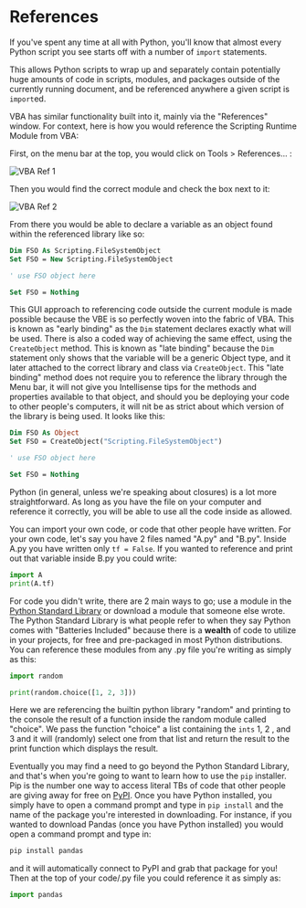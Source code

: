 # References

If you've spent any time at all with Python, you'll know that almost every Python script you see starts off with a number of `import` statements.

This allows Python scripts to wrap up and separately contain potentially huge amounts of code in scripts, modules, and packages outside of the currently running document, and be referenced anywhere a given script is `import`ed.

VBA has similar functionality built into it, mainly via the "References" window. For context, here is how you would reference the Scripting Runtime Module from VBA:

First, on the menu bar at the top, you would click on Tools > References... :

![VBA Ref 1](../master/images/vba_references_1.png)


Then you would find the correct module and check the box next to it:

![VBA Ref 2](../master/images/vba_references_2.png)


From there you would be able to declare a variable as an object found within the referenced library like so:

```vb
Dim FSO As Scripting.FileSystemObject
Set FSO = New Scripting.FileSystemObject

' use FSO object here

Set FSO = Nothing
```

This GUI approach to referencing code outside the current module is made possible because the VBE is so perfectly woven into the fabric of VBA. This is known as "early binding" as the `Dim` statement declares exactly what will be used. There is also a coded way of achieving the same effect, using the `CreateObject` method. This is known as "late binding" because the `Dim` statement only shows that the variable will be a generic Object type, and it later attached to the correct library and class via `CreateObject`. This "late binding" method does not require you to reference the library through the Menu bar, it will not give you Intellisense tips for the methods and properties available to that object, and should you be deploying your code to other people's computers, it will nit be as strict about which version of the library is being used. It looks like this:

```vb
Dim FSO As Object
Set FSO = CreateObject("Scripting.FileSystemObject")

' use FSO object here

Set FSO = Nothing
```
Python (in general, unless we're speaking about closures) is a lot more straightforward. As long as you have the file on your computer and reference it correctly, you will be able to use all the code inside as allowed.

You can import your own code, or code that other people have written. 
For your own code, let's say you have 2 files named "A.py" and "B.py". Inside A.py you have written only `tf = False`. If you wanted to reference and print out that variable inside B.py you could write:
```python
import A
print(A.tf)
```
For code you didn't write, there are 2 main ways to go; use a module in the [Python Standard Library](https://docs.python.org/3/library/index.html) or download a module that someone else wrote. The Python Standard Library is what people refer to when they say Python comes with "Batteries Included" because there is a **wealth** of code to utilize in your projects, for free and pre-packaged in most Python distributions. You can reference these modules from any .py file you're writing as simply as this:

```python
import random

print(random.choice([1, 2, 3]))
```
Here we are referencing the builtin python library "random" and printing to the console the result of a function inside the random module called "choice". We pass the function "choice" a list containing the `ints` 1, 2 , and 3 and it will (randomly) select one from that list and return the result to the print function which displays the result.

Eventually you may find a need to go beyond the Python Standard Library, and that's when you're going to want to learn how to use the `pip` installer. Pip is the number one way to access literal TBs of code that other people are giving away for free on [PyPI](pypi.org). Once you have Python installed, you simply have to open a command prompt and type in `pip install` and the name of the package you're interested in downloading. For instance, if you wanted to download Pandas (once you have Python installed) you would open a command prompt and type in:

```cmd
pip install pandas
```

and it will automatically connect to PyPI and grab that package for you! Then at the top of your code/.py file you could reference it as simply as:

```python
import pandas
```
